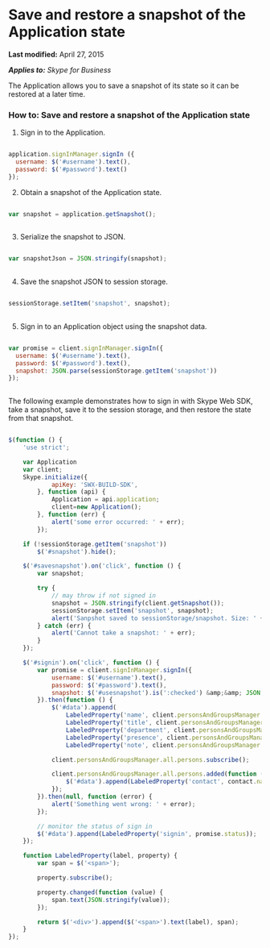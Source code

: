 
# Save and restore a snapshot of the Application state

 **Last modified:** April 27, 2015

 _**Applies to:** Skype for Business_

The Application allows you to save a snapshot of its state so it can be restored at a later time.


### How to: Save and restore a snapshot of the Application state


1. Sign in to the Application.
    

  ```js
  
  application.signInManager.signIn ({
    username: $('#username').text(),
    password: $('#password').text()
  });

  ```

2. Obtain a snapshot of the Application state.
    

  ```js
  
  var snapshot = application.getSnapshot();
	 
  ```

3. Serialize the snapshot to JSON.
    

  ```js
  
  var snapshotJson = JSON.stringify(snapshot);
	 
  ```

4. Save the snapshot JSON to session storage.
    

  ```js
  
  sessionStorage.setItem('snapshot', snapshot);    
	 
  ```

5. Sign in to an Application object using the snapshot data.
    

  ```js
  
  var promise = client.signInManager.signIn({
    username: $('#username').text(),
    password: $('#password').text(),
    snapshot: JSON.parse(sessionStorage.getItem('snapshot'))
  });  
	 
  ```

The following example demonstrates how to sign in with Skype Web SDK, take a snapshot, save it to the session storage, and then restore the state from that snapshot.



```js

$(function () {
    'use strict';

    var Application
    var client;
    Skype.initialize({
            apiKey: 'SWX-BUILD-SDK',
        }, function (api) {
            Application = api.application;
            client=new Application();
        }, function (err) {
            alert('some error occurred: ' + err);
        });

    if (!sessionStorage.getItem('snapshot'))
        $('#snapshot').hide();

    $('#savesnapshot').on('click', function () {
        var snapshot;

        try {
            // may throw if not signed in
            snapshot = JSON.stringify(client.getSnapshot());
            sessionStorage.setItem('snapshot', snapshot);
            alert('Sanpshot saved to sessionStorage/snapshot. Size: ' + snapshot.length + ' bytes.');
        } catch (err) {
            alert('Cannot take a snapshot: ' + err);
        }
    });

    $('#signin').on('click', function () {
        var promise = client.signInManager.signIn({
            username: $('#username').text(),
            password: $('#password').text(),
            snapshot: $('#usesnapshot').is(':checked') &amp;&amp; JSON.parse(sessionStorage.getItem('snapshot'))
        }).then(function () {
            $('#data').append(
                LabeledProperty('name', client.personsAndGroupsManager.mePerson.name),
                LabeledProperty('title', client.personsAndGroupsManager.mePerson.title),
                LabeledProperty('department', client.personsAndGroupsManager.mePerson.department),
                LabeledProperty('presence', client.personsAndGroupsManager.mePerson.presence),
                LabeledProperty('note', client.personsAndGroupsManager.mePerson.note));

            client.personsAndGroupsManager.all.persons.subscribe();

            client.personsAndGroupsManager.all.persons.added(function (contact) {
                $('#data').append(LabeledProperty('contact', contact.name));
            });
        }).then(null, function (error) {
            alert('Something went wrong: ' + error);
        });

        // monitor the status of sign in
        $('#data').append(LabeledProperty('signin', promise.status));
    });

    function LabeledProperty(label, property) {
        var span = $('<span>');

        property.subscribe();

        property.changed(function (value) {
            span.text(JSON.stringify(value));
        });

        return $('<div>').append($('<span>').text(label), span);
    }
});

```

